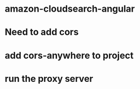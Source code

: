 # amazon-cloudsearch-angular
#
# Need to add cors 
# add cors-anywhere to project
# run the proxy server
